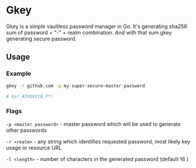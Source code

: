 <!--
 Copyright 2020 Kaan Karakaya
 
 Licensed under the Apache License, Version 2.0 (the "License");
 you may not use this file except in compliance with the License.
 You may obtain a copy of the License at
 
     http://www.apache.org/licenses/LICENSE-2.0
 
 Unless required by applicable law or agreed to in writing, software
 distributed under the License is distributed on an "AS IS" BASIS,
 WITHOUT WARRANTIES OR CONDITIONS OF ANY KIND, either express or implied.
 See the License for the specific language governing permissions and
 limitations under the License.
-->

# Gkey

Gkey is a simple vaultless password manager in Go.
It's generating sha256 sum of password + "-" + realm combination.
And with that sum gkey generating secure password.

## Usage

### Example

```bash
gkey -r github.com -p my-super-secure-master-password

# 6a?_#ZH$kVtB,P*!
```

### Flags

`-p <master password>` - master password which will be used to generate other passwords

`-r <realm>` - any string which identifies requested password, most likely key usage or resource URL

`-l <length>` - number of characters in the generated password (default 16 )

